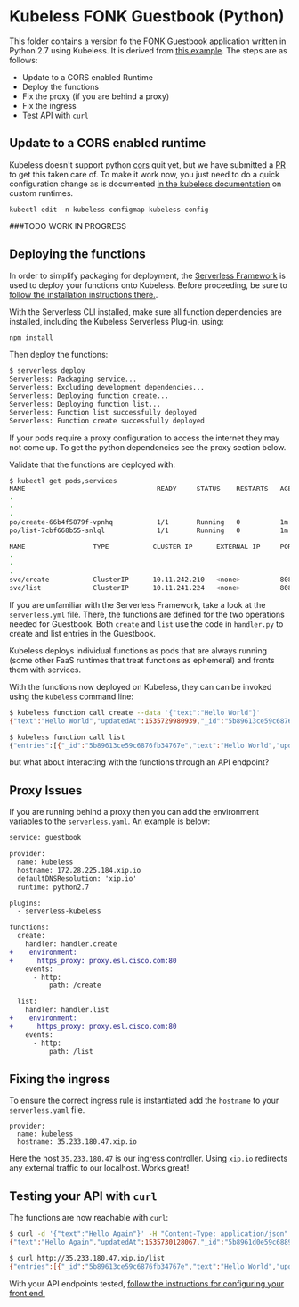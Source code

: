 # Kubeless FONK Guestbook (Python)

This folder contains a version fo the FONK Guestbook application written in Python 2.7 using Kubeless.  It is derived from [this example](https://github.com/serverless/serverless-kubeless/tree/master/examples/todo-app/backend). The steps are as follows:

* Update to a CORS enabled Runtime
* Deploy the functions
* Fix the proxy (if you are behind a proxy)
* Fix the ingress
* Test API with `curl`

## Update to a CORS enabled runtime

Kubeless doesn't support python [cors](https://developer.mozilla.org/en-US/docs/Web/HTTP/CORS) quit yet, but we have submitted a [PR](https://github.com/kubeless/kubeless/issues/934) to get this taken care of.  To make it work now, you just need to do a quick configuration change as is documented [in the kubeless documentation](https://kubeless.io/docs/runtimes/) on custom runtimes.

```
kubectl edit -n kubeless configmap kubeless-config
```

###TODO WORK IN PROGRESS

## Deploying the functions

In order to simplify packaging for deployment, the [Serverless Framework](http://serverless.com) is used to deploy your functions onto Kubeless.  Before proceeding, be sure to [follow the installation instructions there.](https://serverless.com/framework/docs/providers/aws/guide/quick-start/).

With the Serverless CLI installed, make sure all function dependencies are installed, including the Kubeless Serverless Plug-in, using:

```bash
npm install
```

Then deploy the functions:

```bash
$ serverless deploy
Serverless: Packaging service...
Serverless: Excluding development dependencies...
Serverless: Deploying function create...
Serverless: Deploying function list...
Serverless: Function list successfully deployed
Serverless: Function create successfully deployed
```
If your pods require a proxy configuration to access the internet they may not come up.  To get the python dependencies see the proxy section below.

Validate that the functions are deployed with:

```bash
$ kubectl get pods,services
NAME                                 READY     STATUS    RESTARTS   AGE
.
.
.
po/create-66b4f5879f-vpnhq           1/1       Running   0          1m
po/list-7cbf668b55-snlql             1/1       Running   0          1m

NAME                 TYPE           CLUSTER-IP      EXTERNAL-IP     PORT(S)          AGE
.
.
.
svc/create           ClusterIP      10.11.242.210   <none>          8080/TCP         1m
svc/list             ClusterIP      10.11.241.224   <none>          8080/TCP         1m

```

If you are unfamiliar with the Serverless Framework, take a look at the `serverless.yml` file.  There, the functions are defined for the two operations needed for Guestbook.  Both `create` and `list` use the code in `handler.py` to create and list entries in the Guestbook.

Kubeless deploys individual functions as pods that are always running (some other FaaS runtimes that treat functions as ephemeral) and fronts them with services.

With the functions now deployed on Kubeless, they can can be invoked using the `kubeless` command line:

```bash
$ kubeless function call create --data '{"text":"Hello World"}'
{"text":"Hello World","updatedAt":1535729980939,"_id":"5b89613ce59c6876fb34767e"}

$ kubeless function call list
{"entries":[{"_id":"5b89613ce59c6876fb34767e","text":"Hello World","updatedAt":1535729980939}]}
```

but what about interacting with the functions through an API endpoint? 

## Proxy Issues

If you are running behind a proxy then you can add the environment variables to the `serverless.yaml`.  An example is below:

```diff
service: guestbook

provider:
  name: kubeless
  hostname: 172.28.225.184.xip.io
  defaultDNSResolution: 'xip.io'
  runtime: python2.7

plugins:
  - serverless-kubeless

functions:
  create:
    handler: handler.create
+    environment:
+      https_proxy: proxy.esl.cisco.com:80
    events:
      - http:
          path: /create

  list:
    handler: handler.list
+    environment:
+      https_proxy: proxy.esl.cisco.com:80
    events:
      - http:
          path: /list
```

## Fixing the ingress
To ensure the correct ingress rule is instantiated add the `hostname` to your `serverless.yaml` file.


```
provider:
  name: kubeless
  hostname: 35.233.180.47.xip.io
```

Here the host `35.233.180.47` is our ingress controller.  Using `xip.io` redirects any external traffic to our localhost.  Works great! 


## Testing your API with `curl`

The functions are now reachable with `curl`:

```bash
$ curl -d '{"text":"Hello Again"}' -H "Content-Type: application/json" -X POST http://35.233.180.47.xip.io/create
{"text":"Hello Again","updatedAt":1535730128067,"_id":"5b8961d0e59c68896034767f"}

$ curl http://35.233.180.47.xip.io/list
{"entries":[{"_id":"5b89613ce59c6876fb34767e","text":"Hello World","updatedAt":1535729980939},{"_id":"5b8961d0e59c68896034767f","text":"Hello Again","updatedAt":1535730128067}]}
```

With your API endpoints tested, [follow the instructions for configuring your front end.](../../../frontend/Readme.md)

